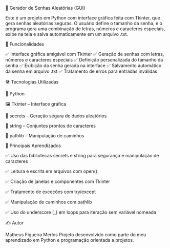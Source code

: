 🔐 Gerador de Senhas Aleatórias (GUI)

Este é um projeto em Python com interface gráfica feita com Tkinter, que gera senhas aleatórias seguras. O usuário define o tamanho da senha, e o programa gera uma combinação de letras, números e caracteres especiais, exibe na tela e salva automaticamente em um arquivo .txt.

📌 Funcionalidades

✅ Interface gráfica amigável com Tkinter
✅ Geração de senhas com letras, números e caracteres especiais
✅ Definição personalizada do tamanho da senha
✅ Exibição da senha gerada na interface
✅ Salvamento automático da senha em arquivo .txt
✅ Tratamento de erros para entradas inválidas


🛠 Tecnologias Utilizadas

🐍 Python

🖼️ Tkinter – Interface gráfica

🔐 secrets – Geração segura de dados aleatórios

🔡 string – Conjuntos prontos de caracteres

📁 pathlib – Manipulação de caminhos


🧠 Principais Aprendizados

✅ Uso das bibliotecas secrets e string para segurança e manipulação de caracteres

✅ Leitura e escrita em arquivos com open()

✅ Criação de janelas e componentes com Tkinter

✅ Tratamento de exceções com try/except

✅ Manipulação de caminhos com pathlib

✅ Uso do underscore (_) em loops para iteração sem variável nomeada


✍️ Autor

Matheus Figueira Merlos
Projeto desenvolvido como parte do meu aprendizado em Python e programação orientada a projetos.

